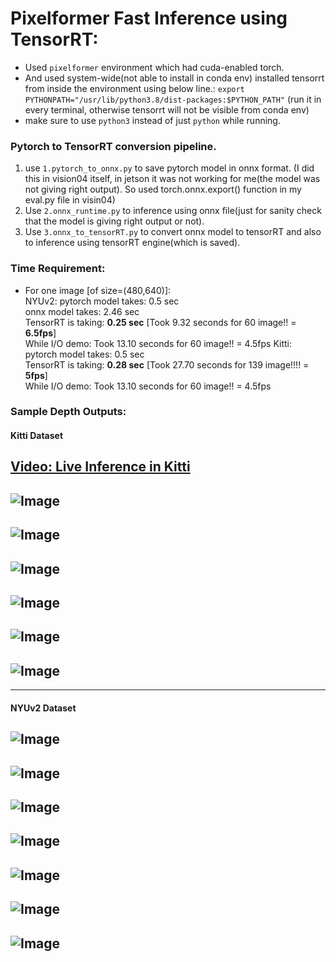 
# Pixelformer Fast Inference using TensorRT:


- Used `pixelformer` environment which had cuda-enabled torch. 
- And used system-wide(not able to install in conda env) installed tensorrt from inside the environment using below line.: 
    `export PYTHONPATH="/usr/lib/python3.8/dist-packages:$PYTHON_PATH"` (run it in every terminal, otherwise tensorrt will not be visible from conda env)
- make sure to use `python3` instead of just `python` while running.

### Pytorch to TensorRT conversion pipeline.
1. use `1.pytorch_to_onnx.py` to save pytorch model in onnx format. (I did this in vision04 itself, in jetson it was not working for me(the model was not giving right output). So used torch.onnx.export() function in my eval.py file in visin04)
2. Use `2.onnx_runtime.py` to inference using onnx file(just for sanity check that the model is giving right output or not).
3. Use `3.onnx_to_tensorRT.py` to convert onnx model to tensorRT and also to inference using tensorRT engine(which is saved).


### Time Requirement:
- For one image [of size=(480,640)]:   
    NYUv2:
        pytorch model takes:    0.5 sec  
        onnx model takes:       2.46 sec  
        TensorRT is taking:     **0.25 sec** [Took 9.32 seconds for 60 image!! = **6.5fps**]  
        While I/O demo:         Took 13.10 seconds for 60 image!! = 4.5fps
    Kitti:
        pytorch model takes:    0.5 sec  
        TensorRT is taking:     **0.28 sec** [Took 27.70 seconds for 139 image!!!! = **5fps**]  
        While I/O demo:         Took 13.10 seconds for 60 image!! = 4.5fps

### Sample Depth Outputs:

#### Kitti Dataset

[Video: Live Inference in Kitti]()  
---
![Image](sample_output_images/kitti/000.png)
---
![Image](sample_output_images/kitti/001.png)
---
![Image](sample_output_images/kitti/010.png)
---
![Image](sample_output_images/kitti/020.png)
---
![Image](sample_output_images/kitti/030.png)
---
![Image](sample_output_images/kitti/040.png)
---

<!-- ![Image](sample_output_images/kitti/050.png)
![Image](sample_output_images/kitti/060.png)
![Image](sample_output_images/kitti/070.png)
![Image](sample_output_images/kitti/080.png)
![Image](sample_output_images/kitti/090.png)
![Image](sample_output_images/kitti/100.png)
![Image](sample_output_images/kitti/110.png)
![Image](sample_output_images/kitti/120.png)
![Image](sample_output_images/kitti/130.png) -->
---

#### NYUv2 Dataset
![Image](sample_output_images/nyu/000.png)
---
![Image](sample_output_images/nyu/001.png)
---
![Image](sample_output_images/nyu/002.png)
---
![Image](sample_output_images/nyu/003.png)
---
![Image](sample_output_images/nyu/004.png)
---
![Image](sample_output_images/nyu/005.png)
---
![Image](sample_output_images/nyu/006.png)
---
<!-- ![Image](sample_output_images/nyu/007.png)
![Image](sample_output_images/nyu/008.png)
![Image](sample_output_images/nyu/009.png)
![Image](sample_output_images/nyu/010.png)
![Image](sample_output_images/nyu/011.png)
![Image](sample_output_images/nyu/012.png)
![Image](sample_output_images/nyu/013.png)
![Image](sample_output_images/nyu/014.png) -->
